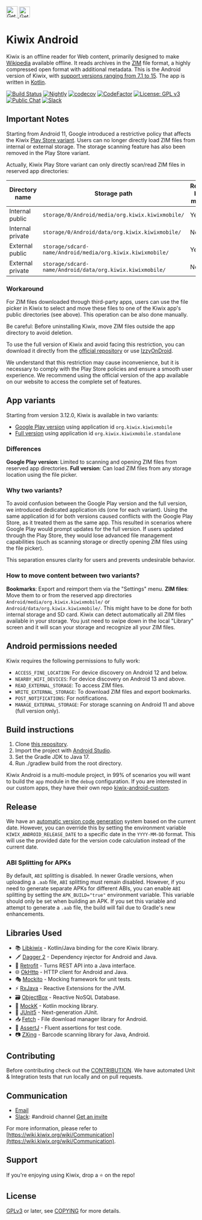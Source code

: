 <a href="https://play.google.com/store/apps/details?id=org.kiwix.kiwixmobile" target="_blank" align="left">
  <img src="https://play.google.com/intl/en/badges/images/badge_new.png" alt="Get it on Google Play" height="30" />
</a>
<a href="https://apt.izzysoft.de/fdroid/index/apk/org.kiwix.kiwixmobile" target="_blank" align="left">
  <img src="https://gitlab.com/IzzyOnDroid/repo/-/raw/master/assets/IzzyOnDroid2.png" alt="Get it on IzzyOnDroid" height="29" />
</a>

# Kiwix Android

Kiwix is an offline reader for Web content, primarily designed to make [Wikipedia](https://www.wikipedia.org/) available offline. It reads archives in the [ZIM](https://openzim.org) file format, a highly compressed open format with additional metadata.
This is the Android version of Kiwix, with [support versions ranging from 7.1 to 15](https://github.com/kiwix/kiwix-android/blob/main/buildSrc/src/main/kotlin/Config.kt). The app is written in [Kotlin](https://kotlinlang.org/).

[![Build Status](https://github.com/kiwix/kiwix-android/workflows/CI/badge.svg?query=branch%3Amain+workflow%3ANightly)](https://github.com/kiwix/kiwix-android/actions?query=workflow%3ACI+branch%3Amain)
[![Nightly](https://github.com/kiwix/kiwix-android/actions/workflows/nightly.yml/badge.svg)](https://github.com/kiwix/kiwix-android/actions/workflows/nightly.yml)
[![codecov](https://codecov.io/gh/kiwix/kiwix-android/branch/main/graph/badge.svg)](https://codecov.io/gh/kiwix/kiwix-android)
[![CodeFactor](https://www.codefactor.io/repository/github/kiwix/kiwix-android/badge)](https://www.codefactor.io/repository/github/kiwix/kiwix-android)
[![License: GPL v3](https://img.shields.io/badge/License-GPLv3-blue.svg)](https://www.gnu.org/licenses/gpl-3.0)
[![Public Chat](https://img.shields.io/badge/public-chat-green)](https://chat.kiwix.org)
[![Slack](https://img.shields.io/badge/Slack-chat-E01E5A)](https://kiwixoffline.slack.com)

## Important Notes

Starting from Android 11, Google introduced a restrictive policy that affects the Kiwix [Play Store
variant](https://play.google.com/store/apps/details?id=org.kiwix.kiwixmobile). Users can no longer directly load ZIM files from internal or external storage. The storage scanning feature has also been removed in the Play Store variant.

Actually, Kiwix Play Store variant can only directly scan/read ZIM files in reserved app directories:

| Directory name   | Storage path                                                | Readable by File manager |
|------------------|-------------------------------------------------------------|--------------------------|
| Internal public  | `storage/0/Android/media/org.kiwix.kiwixmobile/`            | Yes                      |
| Internal private | `storage/0/Android/data/org.kiwix.kiwixmobile/`             | No                       |
| External public  | `storage/sdcard-name/Android/media/org.kiwix.kiwixmobile/`  | Yes                      |
| External private | `storage/sdcard-name/Android/data/org.kiwix.kiwixmobile/`   | No                       |

### Workaround

For ZIM files downloaded through third-party apps, users can use the file picker in Kiwix to select and move these files to one of the Kiwix app's public directories (see above). This operation can be also done manually.

Be careful: Before uninstalling Kiwix, move ZIM files outside the app directory to avoid deletion.

To use the full version of Kiwix and avoid facing this restriction, you can download it directly from the [official repository](https://download.kiwix.org/release/kiwix-android/) or use [IzzyOnDroid](https://apt.izzysoft.de/fdroid/index/apk/org.kiwix.kiwixmobile).

We understand that this restriction may cause inconvenience, but it is necessary to comply with the Play Store policies and ensure a smooth user experience. We recommend using the official version of the app available on our website to access the complete set of features.

## App variants

Starting from version 3.12.0, Kiwix is available in two variants:

- [Google Play version](https://android.kiwix.org/) using application id `org.kiwix.kiwixmobile`
- [Full version](https://download.kiwix.org/release/kiwix-android/) using application id `org.kiwix.kiwixmobile.standalone`

### Differences

**Google Play version**: Limited to scanning and opening ZIM files from reserved app directories.
**Full version**: Can load ZIM files from any storage location using the file picker.

### Why two variants?

To avoid confusion between the Google Play version and the full version, we introduced dedicated application ids (one for each variant). Using the same application id for both versions caused conflicts with the Google Play Store, as it treated them as the same app. This resulted in scenarios where Google Play would prompt updates for the full version. If users updated through the Play Store, they would lose advanced file management capabilities (such as scanning storage or directly opening ZIM files using the file picker).

This separation ensures clarity for users and prevents undesirable behavior.

### How to move content between two variants?

**Bookmarks**: Export and reimport them via the "Settings" menu.
**ZIM files**: Move them to or from the reserved app directories `Android/media/org.kiwix.kiwixmobile/` or
`Android/data/org.kiwix.kiwixmobile/`. This might have to be done for both internal storage and SD card. Kiwix can detect automatically all ZIM files available in your storage. You just need to swipe down in the local "Library" screen and
it will scan your storage and recognize all your ZIM files.

## Android permissions needed

Kiwix requires the following permissions to fully work:

- `ACCESS_FINE_LOCATION`: For device discovery on Android 12 and below.
- `NEARBY_WIFI_DEVICES`: For device discovery on Android 13 and above.
- `READ_EXTERNAL_STORAGE`: To access ZIM files.
- `WRITE_EXTERNAL_STORAGE`: To download ZIM files and export bookmarks.
- `POST_NOTIFICATIONS`: For notifications.
- `MANAGE_EXTERNAL_STORAGE`: For storage scanning on Android 11 and above (full version only).

## Build instructions
1. Clone [this repository](https://github.com/kiwix/kiwix-android).
2. Import the project with [Android Studio](https://developer.android.com/studio).
3. Set the Gradle JDK to Java 17.
4. Run ./gradlew build from the root directory.

Kiwix Android is a multi-module project, in 99% of scenarios you will want to build the `app` module in the `debug` configuration. If you are interested in our custom apps, they have their own repo [kiwix-android-custom](https://github.com/kiwix/kiwix-android-custom).

## Release

We have an [automatic version code generation](https://github.com/kiwix/kiwix-android/blob/main/buildSrc/src/main/kotlin/VersionCodeGenerator.kt) system based on the current date. However, you can override this by setting the environment variable `KIWIX_ANDROID_RELEASE_DATE` to a specific date in the `YYYY-MM-DD` format. This will use the provided date for the version code calculation instead of the current date.

### ABI Splitting for APKs

By default, `ABI` splitting is disabled. In newer Gradle versions, when uploading a `.aab` file, `ABI` splitting must remain disabled.
However, if you need to generate separate APKs for different ABIs, you can enable `ABI` splitting by setting the `APK_BUILD="true"` environment variable.
This variable should only be set when building an APK. If you set this variable and attempt to generate a `.aab` file, the build will fail due to Gradle's new enhancements.

## Libraries Used

- 📚 [Libkiwix](https://github.com/kiwix/java-libkiwix) - Kotlin/Java binding for the core Kiwix library.
- 🗡️ [Dagger 2](https://github.com/google/dagger) - Dependency injector for Android and Java.
- 🔄 [Retrofit](https://square.github.io/retrofit/) - Turns REST API into a Java interface.
- 🌐 [OkHttp](https://github.com/square/okhttp) - HTTP client for Android and Java.
- 🎭  [Mockito](https://github.com/mockito/mockito) - Mocking framework for unit tests.
- ⚡ [RxJava](https://github.com/ReactiveX/RxJava) - Reactive Extensions for the JVM.
- 🗃️ [ObjectBox](https://github.com/objectbox/objectbox-java) - Reactive NoSQL Database.
- 🐒 [MockK](https://github.com/mockk/mockk) - Kotlin mocking library.
- 🧪 [JUnit5](https://github.com/junit-team/junit5/) - Next-generation JUnit.
- 📥 [Fetch](https://github.com/tonyofrancis/Fetch) - File download manager library for Android.
- 🧪 [AssertJ](https://github.com/joel-costigliola/assertj-core) - Fluent assertions for test code.
- 📷 [ZXing](https://github.com/zxing/zxing) - Barcode scanning library for Java, Android.

## Contributing

Before contributing check out the [CONTRIBUTION](https://github.com/kiwix/kiwix-android/blob/main/CONTRIBUTING.md). We have automated Unit & Integration tests that run locally and on pull requests.

## Communication

* [Email](mailto:contact+android@kiwix.org)
* [Slack](https://kiwixoffline.slack.com): #android
  channel [Get an invite](https://join.slack.com/t/kiwixoffline/shared_invite/zt-19s7tsi68-xlgHdmDr5c6MJ7uFmJuBkg)

For more information, please refer to
[https://wiki.kiwix.org/wiki/Communication](https://wiki.kiwix.org/wiki/Communication).

## Support
If you're enjoying using Kiwix, drop a ⭐️ on the repo!

## License

[GPLv3](https://www.gnu.org/licenses/gpl-3.0) or later, see [COPYING](COPYING) for more details.
